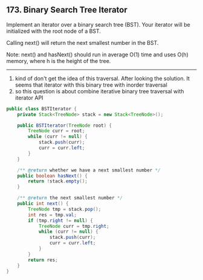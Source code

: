 ## 173. Binary Search Tree Iterator

Implement an iterator over a binary search tree (BST). Your iterator will be initialized with the root node of a BST.

Calling next() will return the next smallest number in the BST.

Note: next() and hasNext() should run in average O(1) time and uses O(h) memory, where h is the height of the tree.

---
1. kind of don't get the idea of this traversal. After looking the solution. It seems that iterator with this binary tree with inorder traversal
2. so this question is about combine iterative binary tree traversal with iterator API

```java
public class BSTIterator {
    private Stack<TreeNode> stack = new Stack<TreeNode>();

    public BSTIterator(TreeNode root) {
        TreeNode curr = root;
        while (curr != null) {
            stack.push(curr);
            curr = curr.left;
        }
    }

    /** @return whether we have a next smallest number */
    public boolean hasNext() {
        return !stack.empty();
    }

    /** @return the next smallest number */
    public int next() {
        TreeNode tmp = stack.pop();
        int res = tmp.val;
        if (tmp.right != null) {
            TreeNode curr = tmp.right;
            while (curr != null) {
                stack.push(curr);
                curr = curr.left;
            }
        }
        return res;
    }
}
```